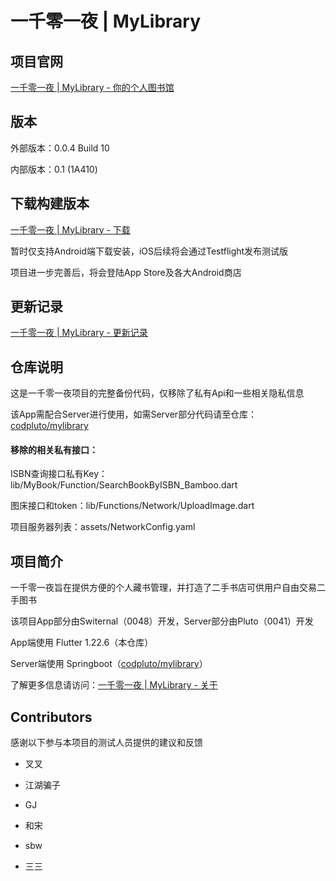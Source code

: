 # 一千零一夜 | MyLibrary

## 项目官网

[一千零一夜 | MyLibrary - 你的个人图书馆](https://mylibrary.switernal.com/)

## 版本

外部版本：0.0.4 Build 10

内部版本：0.1 (1A410)

## 下载构建版本

[一千零一夜 | MyLibrary - 下载](https://mylibrary.switernal.com/download.html)

暂时仅支持Android端下载安装，iOS后续将会通过Testflight发布测试版

项目进一步完善后，将会登陆App Store及各大Android商店


## 更新记录

[一千零一夜 | MyLibrary - 更新记录](https://mylibrary.switernal.com/update.html)

## 仓库说明

这是一千零一夜项目的完整备份代码，仅移除了私有Api和一些相关隐私信息

该App需配合Server进行使用，如需Server部分代码请至仓库：[codpluto/mylibrary](https://github.com/codpluto/mylibrary)

#### 移除的相关私有接口：

ISBN查询接口私有Key：lib/MyBook/Function/SearchBookByISBN_Bamboo.dart

图床接口和token：lib/Functions/Network/UploadImage.dart

项目服务器列表：assets/NetworkConfig.yaml

## 项目简介

一千零一夜旨在提供方便的个人藏书管理，并打造了二手书店可供用户自由交易二手图书

该项目App部分由Switernal（0048）开发，Server部分由Pluto（0041）开发

App端使用 Flutter 1.22.6（本仓库）

Server端使用 Springboot（[codpluto/mylibrary](https://github.com/codpluto/mylibrary)）

了解更多信息请访问：[一千零一夜 | MyLibrary - 关于](https://mylibrary.switernal.com/about.html)

## Contributors

感谢以下参与本项目的测试人员提供的建议和反馈

- 叉叉
- 江湖骗子

- GJ
- 和宋
- sbw
- 三三

